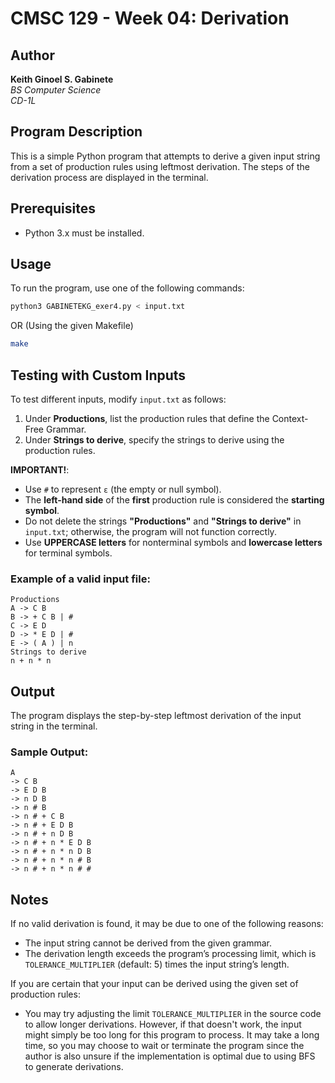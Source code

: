 # CMSC 129 - Week 04: Derivation

## Author  
**Keith Ginoel S. Gabinete**  
*BS Computer Science*  
*CD-1L*  

## Program Description  
This is a simple Python program that attempts to derive a given input string from a set of production rules using leftmost derivation. The steps of the derivation process are displayed in the terminal.   

## Prerequisites  
- Python 3.x must be installed.  

## Usage  
To run the program, use one of the following commands:  

```sh  
python3 GABINETEKG_exer4.py < input.txt  
```  

OR (Using the given Makefile)  

```sh  
make  
```  

## Testing with Custom Inputs  
To test different inputs, modify `input.txt` as follows:  
1. Under **Productions**, list the production rules that define the Context-Free Grammar.  
2. Under **Strings to derive**, specify the strings to derive using the production rules.  

**IMPORTANT!**:  
- Use `#` to represent `ε` (the empty or null symbol).  
- The **left-hand side** of the **first** production rule is considered the **starting symbol**.  
- Do not delete the strings **"Productions"** and **"Strings to derive"** in `input.txt`; otherwise, the program will not function correctly.  
- Use **UPPERCASE letters** for nonterminal symbols and **lowercase letters** for terminal symbols. 

### Example of a valid input file:
```
Productions  
A -> C B  
B -> + C B | #  
C -> E D  
D -> * E D | #  
E -> ( A ) | n  
Strings to derive  
n + n * n  
```

## Output  
The program displays the step-by-step leftmost derivation of the input string in the terminal.  

### Sample Output:
```
A  
-> C B  
-> E D B  
-> n D B  
-> n # B  
-> n # + C B  
-> n # + E D B  
-> n # + n D B  
-> n # + n * E D B  
-> n # + n * n D B  
-> n # + n * n # B  
-> n # + n * n # #  
```

## Notes  
If no valid derivation is found, it may be due to one of the following reasons:
- The input string cannot be derived from the given grammar.
- The derivation length exceeds the program’s processing limit, which is `TOLERANCE_MULTIPLIER` (default: 5) times the input string’s length.

If you are certain that your input can be derived using the given set of production rules:
- You may try adjusting the limit `TOLERANCE_MULTIPLIER` in the source code to allow longer derivations. However, if that doesn't work, the input might simply be too long for this program to process. It may take a long time, so you may choose to wait or terminate the program since the author is also unsure if the implementation is optimal due to using BFS to generate derivations.

